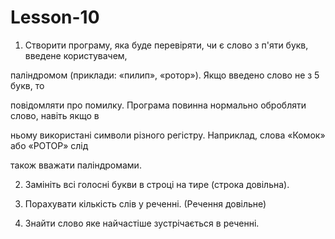 # Lesson-10

1. Створити програму, яка буде перевіряти, чи є слово з п'яти букв, введене користувачем,

паліндромом (приклади: «пилип», «ротор»). Якщо введено слово не з 5 букв, то

повідомляти про помилку. Програма повинна нормально обробляти слово, навіть якщо в

ньому використані символи різного регістру. Наприклад, слова «Комок» або «РОТОР» слід

також вважати паліндромами.


2. Замініть всі голосні букви в строці на тире (строка довільна).

3. Порахувати кількість слів у реченні. (Речення довільне)

4. Знайти слово яке найчастіше зустрічається в реченні.
